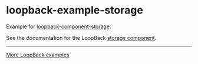 # loopback-example-storage

Example for [loopback-component-storage](https://github.com/strongloop/loopback-component-storage).

See the documentation for the LoopBack [storage component](https://docs.strongloop.com/display/LB/Storage+component).

---

[More LoopBack examples](https://github.com/strongloop/loopback-example)
